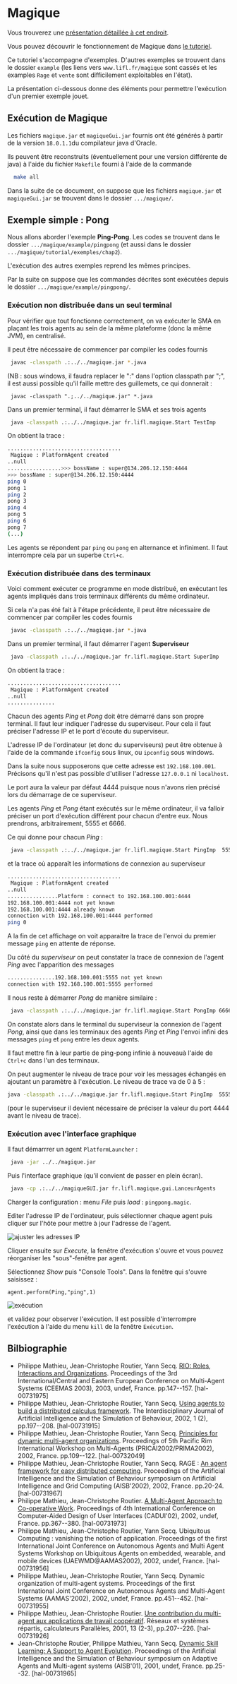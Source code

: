 # Magique

Vous trouverez une [présentation détaillée à cet endroit](https://www.cristal.univ-lille.fr/SMAC/projects/magique/presentation/presentationContent.html).


Vous pouvez découvrir le fonctionnement de Magique dans [le tutoriel](./tutorial/tutorial.pdf).


Ce tutoriel s'accompagne d'exemples. D'autres exemples se trouvent dans le dossier `example` (les liens vers `www.lifl.fr/magique` sont cassés et les examples `Rage` et `vente` sont difficilement exploitables en l'état).

La présentation ci-dessous donne des éléments pour permettre l'exécution d'un premier exemple jouet.

## Exécution de Magique

Les fichiers `magique.jar` et `magiqueGui.jar` fournis ont été générés à partir de la version `18.0.1.1`du compilateur java d'Oracle.

Ils peuvent être reconstruits (éventuellement pour une version
différente de java) à l'aide du fichier `Makefile` fourni à l'aide de
la commande

```bash
  make all
```

Dans la suite de ce document, on suppose que les fichiers `magique.jar` et `magiqueGui.jar` se trouvent dans le dossier `.../magique/`.

## Exemple simple : Pong

Nous allons aborder l'exemple  **Ping-Pong**.
Les codes se trouvent dans le dossier `.../magique/example/pingpong` (et aussi dans le dossier `.../magique/tutorial/exemples/chap2`).

L'exécution des autres exemples reprend les mêmes principes.

Par la suite on suppose que les commandes décrites sont exécutées depuis le dossier `.../magique/example/pingpong/`. 

### Exécution non distribuée dans un seul terminal

Pour vérifier que tout fonctionne correctement, on va exécuter le SMA en plaçant les trois agents au sein de la même plateforme (donc la même JVM), en centralisé.

Il peut être nécessaire de commencer par compiler les codes fournis

```bash
 javac -classpath .:../../magique.jar *.java
```

(NB : sous windows, il faudra replacer le ":" dans l'option classpath par ";", il est aussi possible qu'il faille mettre des guillemets, ce qui donnerait :
```windows
 javac -classpath ".;../../magique.jar" *.java
```

Dans un premier terminal, il faut démarrer le SMA et ses trois agents

```bash
 java -classpath .:../../magique.jar fr.lifl.magique.Start TestImp
```
On obtient la trace :
```bash
....................................
 Magique : PlatformAgent created
..null
.................>>> bossName : super@134.206.12.150:4444
>>> bossName : super@134.206.12.150:4444
ping 0
pong 1
ping 2
pong 3
ping 4
pong 5
ping 6
pong 7
(...)
```

Les agents se répondent par `ping` ou `pong` en alternance et infiniment. Il faut interrompre cela par un superbe `Ctrl+c`.

### Exécution distribuée dans des terminaux

Voici comment exécuter ce programme en mode distribué, en exécutant les agents impliqués dans trois terminaux différents du même ordinateur.

Si cela n'a pas été fait à l'étape précédente, il peut être nécessaire de commencer par compiler les codes fournis

```bash
 javac -classpath .:../../magique.jar *.java
```

Dans un premier terminal, il faut démarrer l'agent **Superviseur**

```bash
 java -classpath .:../../magique.jar fr.lifl.magique.Start SuperImp
```
On obtient la trace :
```bash
....................................
 Magique : PlatformAgent created
..null
...............
```

Chacun des agents *Ping* et *Pong* doit être démarré dans son propre terminal. Il faut leur indiquer l'adresse du superviseur. Pour cela il faut préciser l'adresse IP et le port d'écoute du superviseur. 

L'adresse IP de l'ordinateur (et donc du superviseurs) peut être obtenue à l'aide de la commande `ifconfig` sous linux, ou `ipconfig` sous windows.

Dans la suite nous supposerons que cette adresse est `192.168.100.001`. Précisons qu'il n'est pas possible d'utiliser l'adresse `127.0.0.1` ni `localhost`.

Le port aura la valeur par défaut 4444 puisque nous n'avons rien précisé lors du démarrage de ce superviseur.

Les agents *Ping* et *Pong* étant exécutés sur le même ordinateur, il va falloir préciser un port d'exécution différent pour chacun d'entre eux. Nous prendrons, arbitrairement, 5555 et 6666.


Ce qui donne pour chacun *Ping* :
```bash
 java -classpath .:../../magique.jar fr.lifl.magique.Start PingImp  5555 192.168.100.001:4444
```
et la trace où apparaît les informations de connexion au superviseur
```bash
....................................
 Magique : PlatformAgent created
..null
................Platform : connect to 192.168.100.001:4444
192.168.100.001:4444 not yet known
192.168.100.001:4444 already known
connection with 192.168.100.001:4444 performed
ping 0
```
A la fin de cet affichage on voit apparaitre la trace de l'envoi du premier message `ping` en attente de réponse.

Du côté du *superviseur* on peut constater la trace de connexion de l'agent *Ping* avec l'apparition des messages
```bash
...............192.168.100.001:5555 not yet known
connection with 192.168.100.001:5555 performed
```

Il nous reste à démarrer *Pong* de manière similaire :

```bash
 java -classpath .:../../magique.jar fr.lifl.magique.Start PongImp 6666 192.168.100.001:4444
```

On constate alors dans le terminal du superviseur la connexion de l'agent *Pong*, ainsi que dans les terminaux des agents *Ping* et *Ping* l'envoi infini des messages `ping`  et `pong` entre les deux agents.

Il faut mettre fin à leur partie de ping-pong infinie à nouveauà l'aide de `Ctrl+c` dans l'un des terminaux.

On peut augmenter le niveau de trace pour voir les messages échangés en ajoutant un paramètre à l'exécution. Le niveau de trace va de 0 à 5 :
```bash
java -classpath .:../../magique.jar fr.lifl.magique.Start PingImp  5555 192.168.100.001:4444 5
```

(pour le superviseur il devient nécessaire de préciser la valeur du port 4444 avant le niveau de trace).

### Exécution avec l'interface graphique

Il faut démarrrer un agent `PlatformLauncher` :
```bash
 java -jar ../../magique.jar
```

Puis l'interface graphique (qu'il convient de passer en plein écran).

```bash
 java -cp .:../../magiqueGUI.jar fr.lifl.magique.gui.LanceurAgents
```

Charger la configuration : menu *File* puis *load* : `pingpong.magic`.

Editer l'adresse IP de l'ordinateur, puis sélectionner chaque agent puis cliquer sur l'hôte pour mettre à jour l'adresse de l'agent.

![ajuster les adresses IP](./images/gui-computerIP.png)

Cliquer ensuite sur *Execute*, la fenêtre d'exécution s'ouvre et vous pouvez réorganiser les "sous"-fenêtre par agent.

Sélectionnez *Show* puis "Console Tools". Dans la fenêtre qui s'ouvre saisissez :

`agent.perform(Ping,"ping",1)`

![exécution](./images/gui-execution.png)

et validez pour observer l'exécution. Il est possible d'interrompre l'exécution à l'aide du menu `kill` de la fenêtre `Exécution`.


## Bilbiographie
 * Philippe Mathieu, Jean-Christophe Routier, Yann Secq. [RIO: Roles, Interactions and Organizations](./publis/ceemas03-final.pdf). Proceedings of the 3rd International/Central and Eastern European Conference on Multi-Agent Systems (CEEMAS 2003), 2003, undef, France. pp.147--157. [hal-00731975]
 * Philippe Mathieu, Jean-Christophe Routier, Yann Secq. [Using agents to build a distributed calculus framework](./publis/aisbj2002_rage.pdf). The Interdisciplinary Journal of Artificial Intelligence and the Simulation of Behaviour, 2002, 1 (2), pp.197--208. [hal-00731915]
 * Philippe Mathieu, Jean-Christophe Routier, Yann Secq. [Principles for dynamic multi-agent organizations](./publis/prima02.pdf). Proceedings of 5th Pacific Rim International Workshop on Multi-Agents (PRICAI2002/PRIMA2002), 2002,  France. pp.109--122. [hal-00732049]
 * Philippe Mathieu, Jean-Christophe Routier, Yann Secq. RAGE : [An agent framework for easy distributed computing](./publis/rage-aisb-2002.pdf). Proceedings of the Artificial Intelligence and the Simulation of Behaviour symposium on Artificial Intelligence and Grid Computing (AISB'2002), 2002,  France. pp.20-24. [hal-00731967]
 * Philippe Mathieu, Jean-Christophe Routier. [A Multi-Agent Approach to Co-operative Work](./publis/cadui2002.pdf). Proceedings of 4th International Conference on Computer-Aided Design of User Interfaces (CADUI'02), 2002, undef, France. pp.367--380. [hal-00731973]
 * Philippe Mathieu, Jean-Christophe Routier, Yann Secq. Ubiquitous Computing : vanishing the notion of application. Proceedings of the first International Joint Conference on Autonomous Agents and Multi Agent Systems Workshop on Ubiquitous Agents on embedded, wearable, and mobile devices (UAEWMD@AAMAS2002), 2002, undef, France. [hal-00731956]
 * Philippe Mathieu, Jean-Christophe Routier, Yann Secq. Dynamic organization of multi-agent systems. Proceedings of the first International Joint Conference on Autonomous Agents and Multi-Agent Systems (AAMAS'2002), 2002, undef, France. pp.451--452. [hal-00731955]
 * Philippe Mathieu, Jean-Christophe Routier. [Une contribution du multi-agent aux applications de travail coopératif](./publis/diapo-dans-tsi-2001.pdf). Réseaux et systèmes répartis, calculateurs Parallèles, 2001, 13 (2-3), pp.207--226. [hal-00731926]
 * Jean-Christophe Routier, Philippe Mathieu, Yann Secq. [Dynamic Skill Learning: A Support to Agent Evolution](./publis/aisb01-dynamic-skill-learni.pdf). Proceedings of the Artificial Intelligence and the Simulation of Behaviour symposium on Adaptive Agents and Multi-agent systems (AISB'01), 2001, undef, France. pp.25--32. [hal-00731965]


